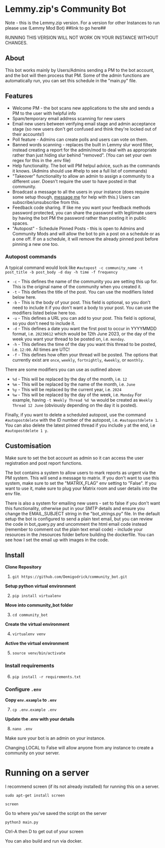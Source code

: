 # Lemmy.zip's Community Bot
Note - this is the Lemmy.zip version. For a version for other Instances to run please use (Lemmy Mod Bot) ##link to go here##

RUNNING THIS VERSION WILL NOT WORK ON YOUR INSTANCE WITHOUT CHANGES.

## About
This bot works mainly by Users/Admins sending a PM to the bot account, and the bot will then process that PM. 
Some of the admin functions are automatically run, you can set this schedule in the "main.py" file.

## Features
- Welcome PM - the bot scans new applications to the site and sends a PM to the user with helpful info
- Spam/temporary email address scanning for new users
- Email new users between verifying email stage and admin acceptance stage (so new users don't get confused and think they're locked out of their accounts!)
- Poll feature - Admins can create polls and users can vote on them. 
- Banned words scanning - replaces the built in Lemmy slur word filter, instead creating a report for the admin/mod to deal with as appropriate rather than just hiding slur behind "removed". (You can set your own regex for this in the .env file)
- Help functionality. The bot will PM helpul advice, such as the commands it knows. (Admins should use #help to see a full list of commands)
- "Takeover" functionality to allow an admin to assign a community to a different user. Doesn't require the user to have posted in that community.
- Broadcast a message to all the users in your instance (does require some setup though, [message me](me.lemmy.zip/@demigodrick) for help with this.) Users can subscribe/unsubscribe from this.
- Feedback code sharing. If like me you want your feedback methods password protected, you can share the password with legitimate users by having the bot PM the password rather than posting it in public spaces.
- "Autopost" - Schedule Pinned Posts - this is open to Admins and Community Mods and will allow the bot to pin a post on a schedule or as a one off. If on a schedule, it will remove the already pinned post before pinning a new one too.

### Autopost commands
A typical command would look like `#autopost -c community_name -t post_title -b post_body -d day -h time -f frequency`
- `-c` - This defines the name of the community you are setting this up for. This is the original name of the community when you created it.
- `-t` - This defines the title of the post. You can use the modifiers listed below here.
- `-b` - This is the body of your post. This field is optional, so you don't need to include it if you don't want a body to your post. You can use the modifiers listed below here too.
- `-u` - This defines a URL you can add to your post. This field is optional, so you don't need to include it.
- `-d` - This defines a date you want the first post to occur in YYYYMMDD format, i.e. `20230612` which would be 12th June 2023, or the day of the week you want your thread to be posted on, i.e. `monday`.
- `-h` - This defines the time of the day you want this thread to be posted, i.e. `12:00`. All times are UTC!
- `-f` - This defines how often your thread will be posted. The options that currently exist are `once`, `weekly`, `fortnightly`, `4weekly`, or `monthly`.

There are some modifiers you can use as outlined above:
- `%d` - This will be replaced by the day of the month, i.e. `12`
- `%m` - This will be replaced by the name of the month, i.e. `June`
- `%y` - This will be replaced by the current year, i.e. `2024`
- `%w` - This will be replaced by the day of the week, i.e. `Monday`
For example, having `-t Weekly Thread %d %m` would be created as `Weekly Thread 12 June` (obviously depending on the day it is posted). 


Finally, if you want to delete a scheduled autopost, use the command `#autopostdelete` with the ID number of the autopost, i.e. `#autopostdelete 1`. You can also delete the latest pinned thread if you include `y` at the end, i.e `#autopostdelete 1 y`.


## Customisation
Make sure to set the bot account as admin so it can access the user registration and post report functions.

The bot contains a system to allow users to mark reports as urgent via the PM system. This will send a message to matrix. If you don't want to use this system, make sure to set the "MATRIX_FLAG" env setting to "False". If you want to use it, make sure to plug your Matrix room and user details into the env file.

There is also a system for emailing new users - set to false if you don't want this functionality, otherwise put in your SMTP details and ensure you change the EMAIL_SUBJECT string in the "bot_strings.py" file. 
In the default setup the bot is configured to send a plain text email, but you can review the code in bot_query.py and uncomment the html email code instead (remember to comment out the plain text email code) - include your resources in the 
/resources folder before building the dockerfile. You can see how I set the email up with images in the code.





## Install

**Clone Repository**

1. `git https://github.com/Demigodrick/community_bot.git`

**Setup python virtual environment**

2. `pip install virtualenv`

**Move into community_bot folder**

3. `cd community_bot`

**Create the virtual environment**

4. `virtualenv venv`

**Active the virtual environment**

5. `source venv/bin/activate`

### Install requirements

6. `pip install -r requirements.txt`

### Configure `.env`
**Copy `env.example` to `.env`**

7. `cp .env.example .env`

**Update the .env with your details**

8. `nano .env`

Make sure your bot is an admin on your instance.

Changing LOCAL to False will allow anyone from any instance to create a community on your server.

# Running on a server
I recommend screen (if its not already installed) for running this on a server.

`sudo apt-get install screen`

`screen `

Go to where you've saved the script on the server

`python3 main.py`

Ctrl-A then D to get out of your screen

You can also build and run via docker.
